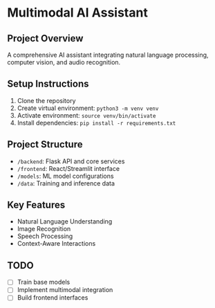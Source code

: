 # Multimodal AI Assistant

## Project Overview
A comprehensive AI assistant integrating natural language processing, computer vision, and audio recognition.

## Setup Instructions
1. Clone the repository
2. Create virtual environment: `python3 -m venv venv`
3. Activate environment: `source venv/bin/activate`
4. Install dependencies: `pip install -r requirements.txt`

## Project Structure
- `/backend`: Flask API and core services
- `/frontend`: React/Streamlit interface
- `/models`: ML model configurations
- `/data`: Training and inference data

## Key Features
- Natural Language Understanding
- Image Recognition
- Speech Processing
- Context-Aware Interactions

## TODO
- [ ] Train base models
- [ ] Implement multimodal integration
- [ ] Build frontend interfaces
